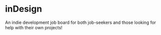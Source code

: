 # inDesign
An indie development job board for both job-seekers and those looking for help with their own projects!
